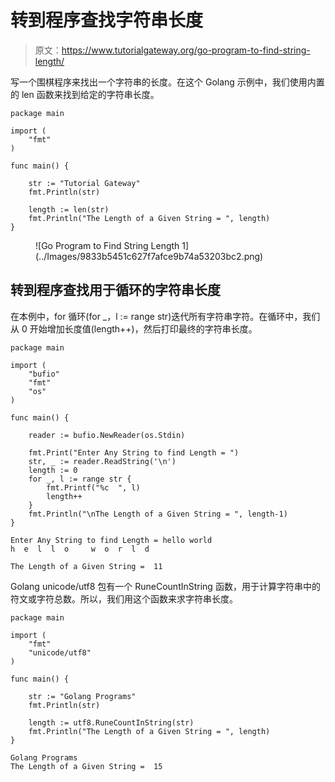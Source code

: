 # 转到程序查找字符串长度

> 原文：<https://www.tutorialgateway.org/go-program-to-find-string-length/>

写一个围棋程序来找出一个字符串的长度。在这个 Golang 示例中，我们使用内置的 len 函数来找到给定的字符串长度。

```
package main

import (
    "fmt"
)

func main() {

    str := "Tutorial Gateway"
    fmt.Println(str)

    length := len(str)
    fmt.Println("The Length of a Given String = ", length)
}
```

<figure class="wp-block-image size-large">![Go Program to Find String Length 1](../Images/9833b5451c627f7afce9b74a53203bc2.png)</figure>

## 转到程序查找用于循环的字符串长度

在本例中，for 循环(for _，l := range str)迭代所有字符串字符。在循环中，我们从 0 开始增加长度值(length++)，然后打印最终的字符串长度。

```
package main

import (
    "bufio"
    "fmt"
    "os"
)

func main() {

    reader := bufio.NewReader(os.Stdin)

    fmt.Print("Enter Any String to find Length = ")
    str, _ := reader.ReadString('\n')
    length := 0
    for _, l := range str {
        fmt.Printf("%c  ", l)
        length++
    }
    fmt.Println("\nThe Length of a Given String = ", length-1)
}
```

```
Enter Any String to find Length = hello world
h  e  l  l  o     w  o  r  l  d  

The Length of a Given String =  11
```

Golang unicode/utf8 包有一个 RuneCountInString 函数，用于计算字符串中的符文或字符总数。所以，我们用这个函数来求字符串长度。

```
package main

import (
    "fmt"
    "unicode/utf8"
)

func main() {

    str := "Golang Programs"
    fmt.Println(str)

    length := utf8.RuneCountInString(str)
    fmt.Println("The Length of a Given String = ", length)
}
```

```
Golang Programs
The Length of a Given String =  15
```